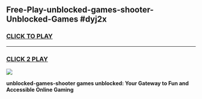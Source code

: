 
## Free-Play-unblocked-games-shooter-Unblocked-Games #dyj2x
<h3>
<a href="https://news.freeplayer.one?title=unblocked-games-shooter&ref=8M">CLICK TO PLAY</a></h3>
<hr>

<h3>
<a href="https://news.freeplayer.one?title=unblocked-games-shooter&ref=8M">CLICK 2 PLAY</a>
  
</h3>

<a href="https://news.freeplayer.one?title=unblocked-games-shooter&ref=8M"><img src="https://clearcache.store/games.png"></a>


**unblocked-games-shooter games unblocked: Your Gateway to Fun and Accessible Online Gaming**
